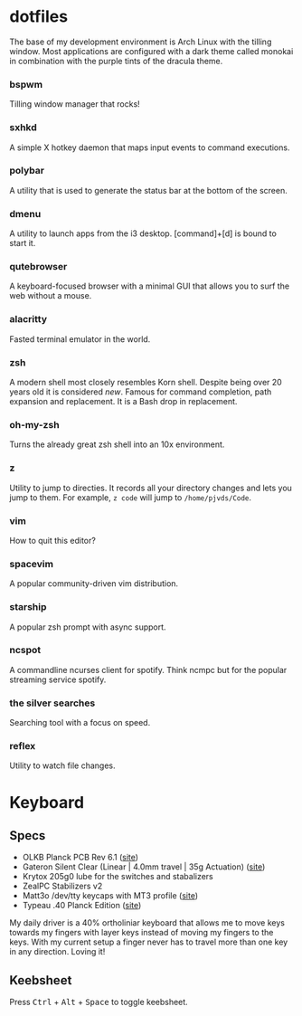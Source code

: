 # dotfiles

The base of my development environment is Arch Linux with the tilling window. Most applications are configured with a dark theme called monokai in combination with the purple tints of the dracula theme.

### bspwm

Tilling window manager that rocks!

### sxhkd

A simple X hotkey daemon that maps input events to command executions.

### polybar

A utility that is used to generate the status bar at the bottom of the screen.

### dmenu

A utility to launch apps from the i3 desktop. [command]+[d] is bound to start it.

### qutebrowser

A keyboard-focused browser with a minimal GUI that allows you to surf the web without a mouse.

### alacritty

Fasted terminal emulator in the world.

### zsh

A modern shell most closely resembles Korn shell. Despite being over 20 years old it is considered _new_. Famous for command completion, path expansion and replacement. It is a Bash drop in replacement.

### oh-my-zsh

Turns the already great zsh shell into an 10x environment.

### z

Utility to jump to directies. It records all your directory changes and lets you jump to them. For example, `z code` will jump to `/home/pjvds/Code`.

### vim

How to quit this editor?

### spacevim

A popular community-driven vim distribution.

### starship

A popular zsh prompt with async support.

### ncspot

A commandline ncurses client for spotify. Think ncmpc but for the popular streaming service spotify.

### the silver searches

Searching tool with a focus on speed.

### reflex

Utility to watch file changes.

# Keyboard

## Specs

* OLKB Planck PCB Rev 6.1 ([site](https://olkb.com/products/planck-pcb))
* Gateron Silent Clear (Linear | 4.0mm travel | 35g Actuation) ([site](https://candykeys.com/product/gateron-silent-clear))
* Krytox 205g0 lube for the switches and stabalizers 
* ZealPC Stabilizers v2
* Matt3o /dev/tty keycaps with MT3 profile ([site](https://matt3o.com/about-mt3-profile-and-devtty-set/))
* Typeau .40 Planck Edition ([site](https://typeau.com/posts/typeau-40-planck-edition-update))

My daily driver is a 40% ortholiniar keyboard that allows me to move keys towards my fingers with layer keys instead of moving my fingers to the keys. With my current setup a finger never has to travel more than one key in any direction. Loving it!

## Keebsheet

Press <kbd>Ctrl</kbd> + <kbd>Alt</kbd> + <kbd>Space</kbd> to toggle keebsheet.
